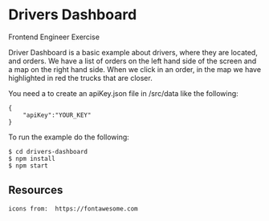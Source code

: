 # Drivers Dashboard

Frontend Engineer Exercise

Driver Dashboard is a basic example about drivers, where they are located, and orders.
We have a list of orders on the left hand side of the screen and a map on the right hand side.
When we click in an order, in the map we have highlighted in red the trucks that are closer.

You need a to create an apiKey.json file in /src/data like the following:

```
{
    "apiKey":"YOUR_KEY"
}
```

To run the example do the following:

```
$ cd drivers-dashboard
$ npm install
$ npm start
```

## Resources
    icons from:  https://fontawesome.com